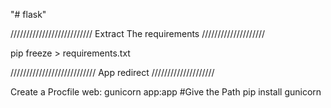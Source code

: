 "# flask" 

//////////////////////////   Extract The requirements ////////////////////

pip freeze > requirements.txt

///////////////////////////     App redirect        ////////////////////

Create a Procfile
web: gunicorn app:app     #Give the Path
pip install gunicorn
